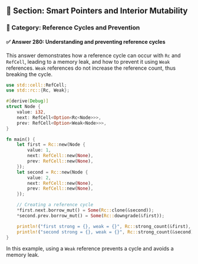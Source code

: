 ## 📘 Section: Smart Pointers and Interior Mutability  
### 🔹 Category: Reference Cycles and Prevention  
#### ✅ Answer 280: Understanding and preventing reference cycles

This answer demonstrates how a reference cycle can occur with `Rc` and `RefCell`, leading to a memory leak, and how to prevent it using `Weak` references. `Weak` references do not increase the reference count, thus breaking the cycle.

```rust
use std::cell::RefCell;
use std::rc::{Rc, Weak};

#[derive(Debug)]
struct Node {
    value: i32,
    next: RefCell<Option<Rc<Node>>>,
    prev: RefCell<Option<Weak<Node>>>,
}

fn main() {
    let first = Rc::new(Node {
        value: 1,
        next: RefCell::new(None),
        prev: RefCell::new(None),
    });
    let second = Rc::new(Node {
        value: 2,
        next: RefCell::new(None),
        prev: RefCell::new(None),
    });

    // Creating a reference cycle
    *first.next.borrow_mut() = Some(Rc::clone(&second));
    *second.prev.borrow_mut() = Some(Rc::downgrade(&first));

    println!("first strong = {}, weak = {}", Rc::strong_count(&first), Rc::weak_count(&first));
    println!("second strong = {}, weak = {}", Rc::strong_count(&second), Rc::weak_count(&second));
}
```

In this example, using a `Weak` reference prevents a cycle and avoids a memory leak.
